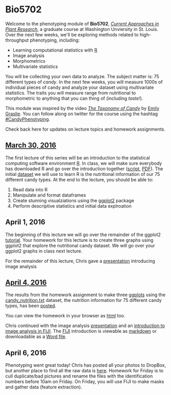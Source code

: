 # Bio5702

Welcome to the phenotyping module of **Bio5702**, [*Current Approaches in Plant Research*](http://dbbs.wustl.edu/curstudents/Documents/syllabi/BIOL%205702_S16.pdf), a graduate course at Washington Unviersity in St. Louis. Over the next few weeks, we'll be exploring methods related to high-throughput phenotyping, including:

* Learning computational statistics with [R](https://www.r-project.org/)
* Image analysis
* Morphometrics
* Multivariate statistics

You will be collecting your own data to analyze. The subject matter is: 75 different types of *candy*. In the next few weeks, you will measure 1000s of individual pieces of candy and analyze your dataset using multivariate statistics. The traits you will measure range from nutritional to morphometric to anything that you can thing of (including *taste!*).

This module was inspired by the video [*The Taxonomy of Candy*](https://www.youtube.com/watch?v=t3amU3RrX9g) by [Emily Graslie](https://twitter.com/Ehmee). You can follow along on twitter for the course using the hashtag [#CandyPhenotyping](https://twitter.com/hashtag/candyphenotyping).

Check back here for updates on lecture topics and homework assignments.

## [March 30, 2016](https://github.com/DanChitwood/Bio5702/tree/master/March_30_2016)

The first lecture of this series will be an introduction to the statistical computing software environment [R](https://www.r-project.org/). In class, we will make sure everybody has downloaded R and go over the introduction together ([script](https://github.com/DanChitwood/Bio5702/blob/master/March_30_2016/Intro_to_R.R), [PDF](https://github.com/DanChitwood/Bio5702/blob/master/March_30_2016/Intro_to_R.pdf)). The initial [dataset](https://github.com/DanChitwood/Bio5702/blob/master/March_30_2016/candy_nutrition.txt) we will use to learn R is the nutritional information of our 75 different candy types. At the end to the lecture, you should be able to:

1. Read data into R
2. Manipulate and format dataframes
3. Create stunning visualziations using the [ggplot2](http://docs.ggplot2.org/current/) package
4. Perform descriptive statistics and initial data explroation

## April 1, 2016

The beginning of this lecture we will go over the remainder of the ggplot2 [tutorial](https://github.com/DanChitwood/Bio5702/blob/master/March_30_2016/Intro_to_R.R). Your homework for this lecture is to create three graphs using ggplot2 that explore the nutritional candy dataset. We will go over your ggplot2 graphs in class next lecture.

For the remainder of this lecture, Chris gave a [presentation](http://www.slideshare.net/ChristopherTopp1/2016-bio4025-lecture1-final) introducing image analysis

## [April 4, 2016](https://github.com/DanChitwood/Bio5702/tree/master/April_4_2016)

The results from the homework assignment to make three [ggplots](http://docs.ggplot2.org/current/) using the [candy_nutrition.txt](https://github.com/DanChitwood/Bio5702/blob/master/April_4_2016/ggplot2_homework/candy_nutrition.txt) dataset, the nutrition information for 75 different candy types, has been [posted](https://github.com/DanChitwood/Bio5702/tree/master/April_4_2016/ggplot2_homework).

You can view the homework in your browser as [html](https://rawgit.com/DanChitwood/Bio5702/blob/master/April_4_2016/ggplot2_homework/student_homework.html) too.

Chris continued with the image analysis [presentation](http://www.slideshare.net/ChristopherTopp1/2016-bio4025-lecture1-final) and an [introduction to image analysis in FIJI](https://github.com/DanChitwood/Bio5702/blob/master/April_4_2016/2016_FIJI_GettingStarted.md). The [FIJI](http://fiji.sc/) introduction is viewable as [markdown](https://github.com/DanChitwood/Bio5702/blob/master/April_4_2016/2016_FIJI_GettingStarted.md) or downloadable as a [Word file](https://github.com/DanChitwood/Bio5702/blob/master/April_4_2016/2016_FIJI_GettingStarted.docx).

## April 6, 2016

Phenotyping went great today! Chris has posted all your photos to DropBox, but another place to find all the raw data is [here](https://goo.gl/photos/Q1PCugeqmrwrcyir8). Homework for Friday is to cull duplicate/bad pictures and rename the files with the identification numbers before 10am on Friday. On Friday, you will use FIJI to make masks and gather data (feature extraction).